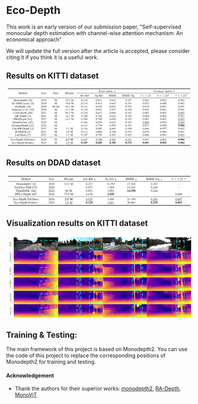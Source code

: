 # Eco-Depth

This work is an early version of our submission paper, "Self-supervised monocular depth estimation with
channel-wise attention mechanism: An economical approach"


We will update the full version after the article is accepted, please consider citing it if you think it is a useful work.


## Results on KITTI dataset
![](figures/results1.png)

## Results on DDAD dataset
![](figures/results2.png)

## Visualization results on KITTI dataset
![](figures/results3.png)


## Training & Testing:
The main framework of this project is based on Monodepth2. You can use the code of this project to replace the corresponding positions of Monodepth2 for training and testing.

#### Acknowledgement
 - Thank the authors for their superior works: [monodepth2](https://github.com/nianticlabs/monodepth2), [RA-Depth](https://github.com/hmhemu/RA-Depth), [MonoViT](https://github.com/zxcqlf/MonoViT)
 